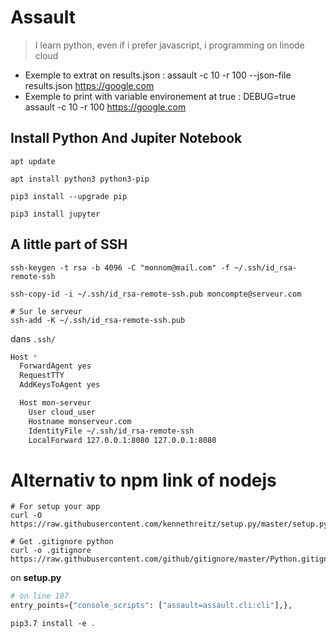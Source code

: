 # Assault

> I learn python, even if i prefer javascript, i programming on linode cloud  

- Exemple to extrat on results.json : assault -c 10 -r 100 --json-file results.json https://google.com
- Exemple to print with variable environement at true : DEBUG=true assault -c 10 -r 100 https://google.com

## Install Python And Jupiter Notebook

```Shell
apt update

apt install python3 python3-pip

pip3 install --upgrade pip

pip3 install jupyter
```

## A little part of SSH

```Shell
ssh-keygen -t rsa -b 4096 -C "monnom@mail.com" -f ~/.ssh/id_rsa-remote-ssh

ssh-copy-id -i ~/.ssh/id_rsa-remote-ssh.pub moncompte@serveur.com
```

```Shell
# Sur le serveur
ssh-add -K ~/.ssh/id_rsa-remote-ssh.pub
```

dans `.ssh/`

```Bash
Host *
  ForwardAgent yes
  RequestTTY
  AddKeysToAgent yes

  Host mon-serveur
    User cloud_user
    Hostname monserveur.com
    IdentityFile ~/.ssh/id_rsa-remote-ssh
    LocalForward 127.0.0.1:8080 127.0.0.1:8080
```

# Alternativ to npm link of nodejs

```Shell
# For setup your app
curl -O https://raw.githubusercontent.com/kennethreitz/setup.py/master/setup.py

# Get .gitignore python
curl -o .gitignore https://raw.githubusercontent.com/github/gitignore/master/Python.gitignore
```

on __setup.py__

```Python
# on line 107
entry_points={"console_scripts": ["assault=assault.cli:cli"],},
```

```Shell
pip3.7 install -e .
```

